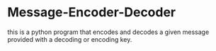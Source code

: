 # Message-Encoder-Decoder
this is a python program that encodes and decodes a given message provided with a decoding or encoding key.
